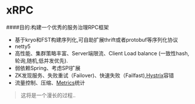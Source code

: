 # xRPC
 
####目的:构建一个优秀的服务治理RPC框架
- 基于kryo和FST构建序列化,可自助扩展thrift或者protobuf等序列化协议
- netty5
- 高性能、集群策略丰富、Server端限流、Client Load balance (一致性hash,轮询,随机,低并发优先).
- 弱依赖Spring、考虑SPI扩展
- ZK发现服务、失败重试（Failover)、快速失败（Failfast),[Hystrix](https://github.com/Netflix/Hystrix)容错
- 流量控制、压缩、[Metrics](https://github.com/dropwizard/metrics)统计

>这将是一个漫长的过程..

